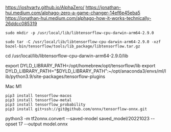 https://joshvarty.github.io/AlphaZero/
https://jonathan-hui.medium.com/alphago-zero-a-game-changer-14ef6e45eba5
https://jonathan-hui.medium.com/alphago-how-it-works-technically-26ddcc085319

```
sudo mkdir -p /usr/local/lib/libtensorflow-cpu-darwin-arm64-2.9.0

sudo tar -C /usr/local/lib/libtensorflow-cpu-darwin-arm64-2.9.0 -xzf bazel-bin/tensorflow/tools/lib_package/libtensorflow.tar.gz
```

cd /usr/local/lib/libtensorflow-cpu-darwin-arm64-2.9.0/lib


export DYLD_LIBRARY_PATH=/opt/homebrew/opt/tensorflow/lib
export DYLD_LIBRARY_PATH="$DYLD_LIBRARY_PATH":~/opt/anaconda3/envs/ml/lib/python3.9/site-packages/tensorflow-plugins



Mac M1

```
pip3 install tensorflow-macos
pip3 install tensorflow-metal
pip3 install tensorflow_probability
pip3 install git+ssh://git@github.com/onnx/tensorflow-onnx.git
```

python3 -m tf2onnx.convert --saved-model saved_model/20221023  --opset 17 --output model.onnx
